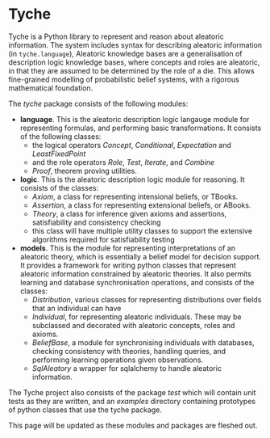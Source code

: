 # Tyche

Tyche is a Python library to represent and reason about aleatoric information. 
The system includes syntax for describing aleatoric information (in `tyche.language`),
Aleatoric knowledge bases are a generalisation of description logic knowledge bases,
where concepts and roles are aleatoric, in that they are assumed to be determined by the role of a die.
This allows fine-grained modelling of probabilistic belief systems, with a rigorous mathematical foundation.


The *tyche* package consists of the following modules:
- **language**. This is the aleatoric description logic langauge module for representing formulas, and performing basic transformations.
  It consists of the following classes:
     - the logical operators *Concept*, *Conditional*, *Expectation* and *LeastFixedPoint*
     - and the role operators *Role*, *Test*, *Iterate*, and *Combine*
     - *Proof*, theorem proving utilities.   
- **logic**. This is the aleatoric description logic module for reasoning. It consists of the classes:
  - *Axiom*, a class for representing intensional beliefs, or TBooks.
  - *Assertion*, a class for representing extensional beliefs, or ABooks.
  - *Theory*, a class for inference given axioms and assertions, satisfiability and consistency checking
  - this class will have multiple utility classes to support the extensive algorithms required for satisfiability testing
- **models**. This is the module for representing interpretations of an aleatoric theory, 
    which is essentially a belief model for decision support.
    It provides a framework for writing python classes that represent aleatoric information constrained by aleatoric theories.
    It also permits learning and database synchronisation operations, and consists of the classes:
  - *Distribution*, various classes for representing distributions over fields that an individual can have
  - *Individual*, for representing aleatoric individuals. 
    These may be subclassed and decorated with aleatoric concepts, roles and axioms.
  - *BeliefBase*, a module for synchronising individuals with databases,
     checking consistency with theories, handling queries, and performing learning operations given observations.
  - *SqlAleatory* a wrapper for sqlalchemy to handle aleatoric information.

The Tyche project also consists of the package *test* which will contain unit tests as they are written,
and an *examples* directory containing prototypes of python classes that use the tyche package.

This page will be updated as these modules and packages are fleshed out.

